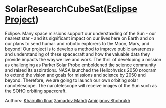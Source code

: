 # SolarResearchCubeSat([Eclipse Project](https://eclipse-nasa.netlify.app)) 

Eclipse. Many space missions support our understanding of the Sun - our nearest star - and its significant impact on our lives here on Earth and on our plans to send human and robotic explorers to the Moon, Mars, and beyond! Our project is to develop a method to improve public awareness and understanding of these spacecraft and how the valuable data they provide impacts the way we live and work. The thrill of developing a mission as challenging as Parker Solar Probe emboldened the science community and raised its aspirations. NASA launched the Heliophysics 2050 program to extend the vision and goals for missions and science by 2050 and beyond. Therefore, we are going to launch our own orbiting solar nanotelescope. The nanotelescope will receive images of the Sun such as the SOHO orbiting spacecraft.

Authors: [Khairullin Ilnar](https://github.com/razbiralochka)
         [Samadov Mahdi](https://github.com/mahdi9911) 
         [Aminjanov Shohrukh](https://github.com/iamshohrukh/Eclipse)
         
